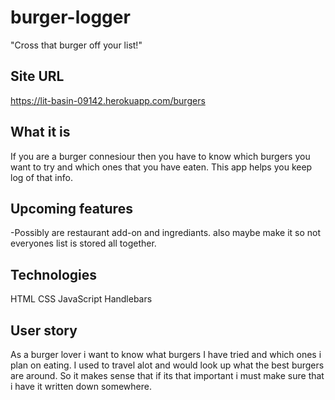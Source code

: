 # burger-logger
"Cross that burger off your list!"

## Site URL
https://lit-basin-09142.herokuapp.com/burgers

## What it is
If you are a burger connesiour then you have to know which burgers you want to try and which ones that you have eaten.  This app helps 
you keep log of that info.

## Upcoming features
-Possibly are restaurant add-on and ingrediants.  also maybe make it so not everyones list is stored all together.

## Technologies
HTML
CSS 
JavaScript
Handlebars


## User story
As a burger lover i want to know what burgers I have tried and which ones i plan on eating.  I used to travel alot and would look up
what the best burgers are around.  So it makes sense that if its that important i must make sure that i have it written down somewhere.


